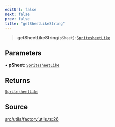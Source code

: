 ```yaml
---
editUrl: false
next: false
prev: false
title: "getSheetLikeString"
---
```


> **getSheetLikeString**(`pSheet`): [`SpritesheetLike`](/api/type-aliases/spritesheetlike/)

## Parameters

• **pSheet**: [`SpritesheetLike`](/api/type-aliases/spritesheetlike/)

## Returns

[`SpritesheetLike`](/api/type-aliases/spritesheetlike/)

## Source

[src/utils/factory/utils.ts:26](https://github.com/relishinc/dill-pixel/blob/10f512f7f577ca5e74162827f11215b28df5ca97/src/utils/factory/utils.ts#L26)

